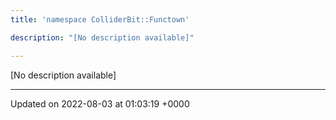 ```yaml
---
title: 'namespace ColliderBit::Functown'

description: "[No description available]"

---
```







[No description available]






-------------------------------

Updated on 2022-08-03 at 01:03:19 +0000